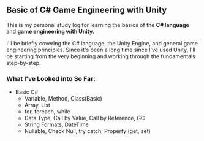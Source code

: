 ## Basic of C# Game Engineering with Unity
This is my personal study log for learning the basics of the **C# language** and **game engineering with Unity.**

I'll be briefly covering the C# language, the Unity Engine, and general game engineering principles. 
Since it's been a long time since I've used Unity, I'll be starting from the very beginning and working through the fundamentals step-by-step.

### What I've Looked into So Far:
- Basic C#
  - Variable, Method, Class(Basic)
  - Array, List
  - for, foreach, while
  - Data Type, Call by Value, Call by Reference, GC
  - String Formats, DateTime
  - Nullable, Check Null, try catch, Property (get, set)
